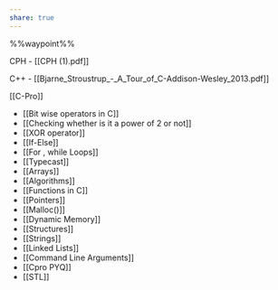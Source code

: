```yaml
---
share: true
---
```


%%waypoint%%




CPH - [[CPH (1).pdf]]


C++ - [[Bjarne_Stroustrup_-_A_Tour_of_C-Addison-Wesley_2013.pdf]]


[[C-Pro]]

- [[Bit wise operators in C]]
- [[Checking whether is it a power of 2 or not]]
- [[XOR operator]]
- [[If-Else]]
- [[For , while Loops]]
- [[Typecast]]
- [[Arrays]]
- [[Algorithms]]
- [[Functions in C]]
- [[Pointers]]
- [[Malloc()]]
- [[Dynamic Memory]]
- [[Structures]]
- [[Strings]]
- [[Linked Lists]]
- [[Command Line Arguments]]
-  [[Cpro PYQ]]
- [[STL]]





